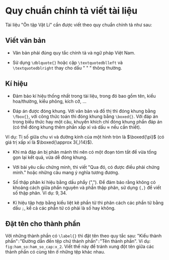 # Quy chuẩn chính tả viết tài liệu

Tài liệu "Ôn tập Vật Lí" cần được viết theo quy chuẩn chính tả như sau:

## Viết văn bản

- Văn bản phải đúng quy tắc chính tả và ngữ pháp Việt Nam.

- Sử dụng `\dblquote{}` hoặc cặp `\textquotedblleft` và `\textquotedblright` thay cho dấu  " \" " thông thường.

## Kí hiệu

- Đảm bảo kí hiệu thống nhất trong tài liệu, trong đó bao gồm tên, kiểu hoa/thường, kiểu phông, kích cỡ, ...

- Đáp án được đóng khung. Với văn bản và đồ thị thì đóng khung bằng `\fbox{}`, với công thức toán thì đóng khung bằng `\boxed{}`. Với đáp án trong biểu thức hay một câu, khuyến khích chỉ đóng khung phần đáp án (có thể đóng khung thêm phần xấp xỉ và dấu $\approx$ nếu cần thiết).

Ví dụ: Tỉ số giữa chu vi và đường kính của một hình tròn là $\boxed{\pi}$ (có giá trị xấp xỉ là $\boxed{\approx 3{,}14}$).

- Khi mà đáp án bị phân mảnh thì nên có một đoạn tóm tắt để vừa tổng gọn lại kết quả, vừa dễ đóng khung.

- Với bài yêu cầu chứng minh, thì viết "Qua đó, có được điều phải chứng minh." hoặc những câu mang ý nghĩa tương đương.

- Số thập phân kí hiệu bằng dấu phẩy (","). Để đảm bảo rằng không có khoảng cách giữa phần nguyên và phần thập phân, sử dụng `{,}` để viết số thập phân. Ví dụ: $9{,}34$.

- Kí hiệu tập hợp bằng kiểu liệt kê phần tử thì phân cách các phần tử bằng dấu `;`, kể cả các phần tử có phải là số hay không.

## Đặt tên cho thành phần

Với những thành phần có `\label{}` thì đặt tên theo quy tắc sau: "Kiểu thành phần"`:`"Đường dẫn đến tệp chứ thành phần"`:`"Tên thành phần". Ví dụ: `fig:ham_so:ham_so_cap:x_2`. Viết thế này để tránh xung đột tên giữa các thành phần có cùng tên ở những tệp khác nhau.